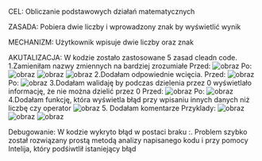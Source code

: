 CEL: Obliczanie podstawowych działań matematycznych

ZASADA: Pobiera dwie liczby i wprowadzony znak by wyświetlić wynik

MECHANIZM: Użytkownik wpisuje dwie liczby oraz znak

AKUTALIZACJA: W kodzie zostało zastosowane 5 zasad cleadn code.
              1.Zamieniłam nazwy zmiennych na bardziej zrozumiałe
              Przed:
              ![obraz](https://github.com/patrycjafar/ver.-0.00-Alpha/assets/149515421/37fb87c5-c7a4-4676-9a7c-ecd918ac1bcd)
              Po:
              ![obraz](https://github.com/patrycjafar/ver.-0.00-Alpha/assets/149515421/61f5d58b-f47f-4851-a75a-7d8b196f1f8e)
              ![obraz](https://github.com/patrycjafar/ver.-0.00-Alpha/assets/149515421/5dfcf4bd-ffbb-4ddd-a8c0-65c53dd96f69)
              ![obraz](https://github.com/patrycjafar/ver.-0.00-Alpha/assets/149515421/8407d7c6-6cda-4f6e-a953-c678438332eb)
              2.Dodałam odpowiednie wcięcia.
              Przed:
              ![obraz](https://github.com/patrycjafar/ver.-0.00-Alpha/assets/149515421/c809b4d3-11f0-4ea2-83b5-892903ecda6a)
              Po:
              ![obraz](https://github.com/patrycjafar/ver.-0.00-Alpha/assets/149515421/75db69bd-5d96-410d-a069-33b06dc2a71b)
              3.Dodałam walidaję by podczas dzielenia przez 0 wyświetlało informację, że nie można dzielić przez 0
              Przed:
              ![obraz](https://github.com/patrycjafar/ver.-0.00-Alpha/assets/149515421/caaef73e-6b93-47fd-b3b8-e88f61da2270)
              Po:
              ![obraz](https://github.com/patrycjafar/ver.-0.00-Alpha/assets/149515421/a74f2220-1d3a-4c03-b788-6b36d588916d)
              4.Dodałam funkcję, która wyświetla błąd przy wpisaniu innych danych niż liczbę czy operator
              ![obraz](https://github.com/patrycjafar/ver.-0.00-Alpha/assets/149515421/f31b5ca5-0313-4aa2-b5c5-a2215fbc12dc)
              5. Dodałam komentarze
              Przyklady:
              ![obraz](https://github.com/patrycjafar/ver.-0.00-Alpha/assets/149515421/7b870603-5769-4a2e-97de-75d563cc2037)
              ![obraz](https://github.com/patrycjafar/ver.-0.00-Alpha/assets/149515421/8d03e94d-0eb5-426d-a544-2840b8d224ec)
              ![obraz](https://github.com/patrycjafar/ver.-0.00-Alpha/assets/149515421/ba42c2bf-2ef3-4f4d-838e-68f17e57d3b7)

Debugowanie:
W kodzie wykryto błąd w postaci braku :. Problem szybko został rozwiązany prostą metodą analizy napisanego kodu i przy pomocy Intelija, który podśiwtlił istaniejący błąd 






              
